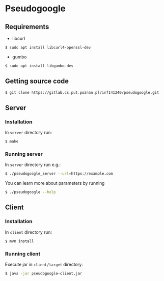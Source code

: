 # Pseudogoogle

## Requirements
- libcurl
```bash
$ sudo apt install libcurl4-openssl-dev
```
- gumbo
```bash
$ sudo apt install libgumbo-dev
```

## Getting source code

```bash
$ git clone https://gitlab.cs.put.poznan.pl/inf141240/pseudogoogle.git
```

## Server

### Installation

In `server` directory run:

```bash
$ make
```

### Running server

In `server` directory run e.g.:

```bash
$ ./pseudogoogle_server --url=https://example.com
```

You can learn more about parameters by running 

```bash
$ ./pseudogoogle --help
```

## Client

### Installation

In `client` directory run:

```bash
$ mvn install
```

### Running client

Execute jar in `client/target` directory:

```bash
$ java -jar pseudogoogle-client.jar
```